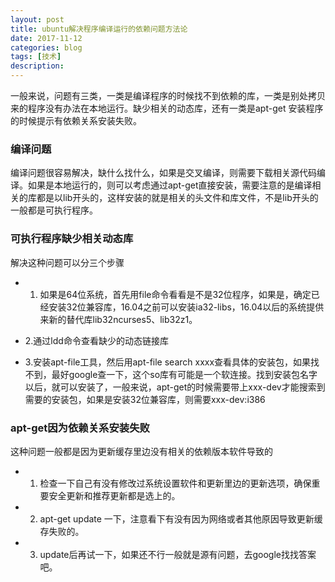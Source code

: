 ```yaml
---
layout: post
title: ubuntu解决程序编译运行的依赖问题方法论
date: 2017-11-12
categories: blog
tags: [技术]
description: 
---
```


一般来说，问题有三类，一类是编译程序的时候找不到依赖的库，一类是别处拷贝来的程序没有办法在本地运行。缺少相关的动态库，还有一类是apt-get 安装程序的时候提示有依赖关系安装失败。

### 编译问题
编译问题很容易解决，缺什么找什么，如果是交叉编译，则需要下载相关源代码编译。如果是本地运行的，则可以考虑通过apt-get直接安装，需要注意的是编译相关的库都是以lib开头的，这样安装的就是相关的头文件和库文件，不是lib开头的一般都是可执行程序。


### 可执行程序缺少相关动态库
解决这种问题可以分三个步骤
- 1. 如果是64位系统，首先用file命令看看是不是32位程序，如果是，确定已经安装32位兼容库，16.04之前可以安装ia32-libs，16.04以后的系统提供来新的替代库lib32ncurses5、lib32z1。

- 2.通过ldd命令查看缺少的动态链接库

- 3.安装apt-file工具，然后用apt-file search xxxx查看具体的安装包，如果找不到，最好google查一下，这个so库有可能是一个软连接。找到安装包名字以后，就可以安装了，一般来说，apt-get的时候需要带上xxx-dev才能搜索到需要的安装包，如果是安装32位兼容库，则需要xxx-dev:i386

### apt-get因为依赖关系安装失败
这种问题一般都是因为更新缓存里边没有相关的依赖版本软件导致的

- 1. 检查一下自己有没有修改过系统设置软件和更新里边的更新选项，确保重要安全更新和推荐更新都是选上的。
- 2. apt-get update 一下，注意看下有没有因为网络或者其他原因导致更新缓存失败的。
- 3. update后再试一下，如果还不行一般就是源有问题，去google找找答案吧。
